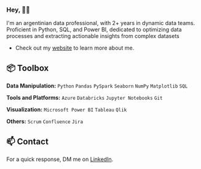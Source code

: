 ### Hey, 👋🏽  

I'm an argentinian data professional, with 2+ years in dynamic data teams. Proficient in Python, SQL, and Power BI, dedicated to
 optimizing data processes and extracting actionable insights from complex datasets

- Check out my [website](https://www.thiagosequeira.vercel.app/) to learn more about me.
 
## 📦 Toolbox

**Data Manipulation:** `Python` `Pandas` `PySpark` `Seaborn` `NumPy` `Matplotlib` `SQL`
 
**Tools and Platforms:** `Azure` `Databricks` `Jupyter Notebooks` `Git`

**Visualization:** `Microsoft Power BI` `Tableau` `Qlik`

**Others:** `Scrum` `Confluence` `Jira`

## 📫 Contact

 For a quick response, DM me on [LinkedIn](https://www.linkedin.com/in/thiagosequeira/). 
